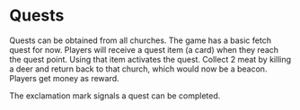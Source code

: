 # Quests

Quests can be obtained from all churches. 
The game has a basic fetch quest for now.
Players will receive a quest item (a card) when they reach the quest point.
Using that item activates the quest. 
Collect 2 meat by killing a deer and return back to that church, which would now be a beacon.
Players get money as reward.

<fig src="_media/quest-end.png" alt="The exclamation mark signals a quest can be completed.">The exclamation mark signals a quest can be completed.</fig>
